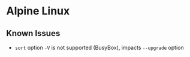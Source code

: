# Alpine Linux

## Known Issues

- `sort` option `-V` is not supported (BusyBox), impacts `--upgrade` option
